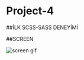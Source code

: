 # Project-4

##İLK SCSS-SASS DENEYİMİ

##SCREEN

![screen gif](https://user-images.githubusercontent.com/129688573/235000942-3c7b88e0-1ff7-4ed3-bda2-a26dcb4f40ee.gif)
